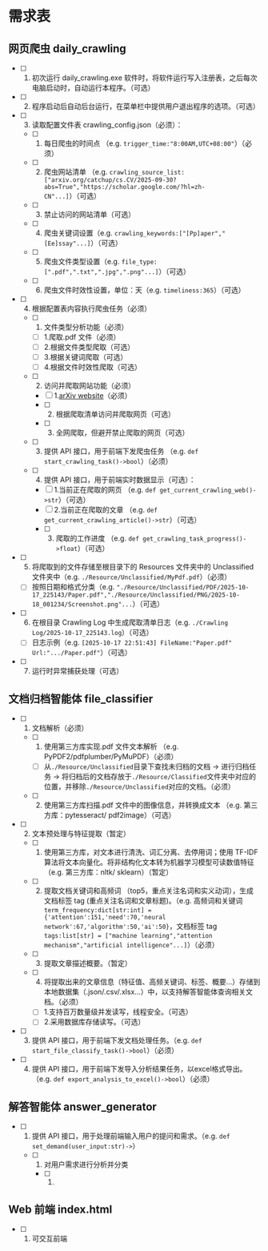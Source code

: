 # 需求表

## 网页爬虫 daily_crawling

- [ ] 1. 初次运行 daily_crawling.exe 软件时，将软件运行写入注册表，之后每次电脑启动时，自动运行本程序。（可选）
- [ ] 2. 程序启动后自动后台运行，在菜单栏中提供用户退出程序的选项。（可选）
- [ ] 3. 读取配置文件表 crawling_config.json（必须）：
  - [ ] 1. 每日爬虫的时间点 （e.g. `trigger_time:"8:00AM,UTC+08:00"`）（必须）
  - [ ] 2. 爬虫网站清单 （e.g. `crawling_source_list:["arxiv.org/catchup/cs.CV/2025-09-30?abs=True","https://scholar.google.com/?hl=zh-CN"...]`）（可选）
  - [ ] 3. 禁止访问的网站清单（可选）
  - [ ] 4. 爬虫关键词设置（e.g. `crawling_keywords:["[Pp]aper","[Ee]ssay"...]`）（可选）
  - [ ] 5. 爬虫文件类型设置（e.g. `file_type:[".pdf",".txt",".jpg",".png"...]`）（可选）
  - [ ] 6. 爬虫文件时效性设置，单位：天（e.g. `timeliness:365`）（可选）
- [ ] 4. 根据配置表内容执行爬虫任务（必须）
  - [ ] 1. 文件类型分析功能（必须）
    - [ ] 1.爬取.pdf 文件（必须）
    - [ ] 2.根据文件类型爬取（可选）
    - [ ] 3.根据关键词爬取（可选）
    - [ ] 4.根据文件时效性爬取（可选）
  - [ ] 2. 访问并爬取网站功能（必须）
    - [ ] 1.[arXiv website](https://arxiv.org/catchup/cs.CV/2025-09-30?abs=True)（必须）
    - [ ] 2. 根据爬取清单访问并爬取网页（可选）
    - [ ] 3. 全网爬取，但避开禁止爬取的网页（可选）
  - [ ] 3. 提供 API 接口，用于前端下发爬虫任务 （e.g. `def start_crawling_task()->bool`）（必须）
  - [ ] 4. 提供 API 接口，用于前端实时数据显示（可选）：
    - [ ] 1.当前正在爬取的网页 （e.g. `def get_current_crawling_web()->str`）（可选）
    - [ ] 2.当前正在爬取的文章 （e.g. `def get_current_crawling_article()->str`）（可选）
    - [ ] 3. 爬取的工作进度 （e.g. `def get_crawling_task_progress()->float`）（可选）
- [ ] 5. 将爬取到的文件存储至根目录下的 Resources 文件夹中的 Unclassified 文件夹中（e.g. `./Resource/Unclassified/MyPdf.pdf`）（必须）
  - [ ] 按照日期和格式分类（e.g. `"./Resource/Unclassified/PDF/2025-10-17_225143/Paper.pdf","./Resource/Unclassified/PNG/2025-10-18_001234/Screenshot.png"...`）（可选）
- [ ] 6. 在根目录 Crawling Log 中生成爬取清单日志（e.g. `./Crawling Log/2025-10-17_225143.log`）（可选）
  - [ ] 日志示例（e.g. `[2025-10-17 22:51:43] FileName:"Paper.pdf" Url:".../Paper.pdf"`）（可选）
- [ ] 7. 运行时异常捕获处理（可选）

## 文档归档智能体 file_classifier

- [ ] 1. 文档解析（必须）
  - [ ] 1. 使用第三方库实现.pdf 文件文本解析 （e.g. PyPDF2/pdfplumber/PyMuPDF）（必须）
    - [ ] 从`./Resource/Unclassified`目录下查找未归档的文档 -> 进行归档任务 -> 将归档后的文档存放于`./Resource/Classified`文件夹中对应的位置，并移除`./Resource/Unclassified`对应的文档。（必须）
  - [ ] 2. 使用第三方库扫描.pdf 文件中的图像信息，并转换成文本 （e.g. 第三方库：pytesseract/ pdf2image）（可选）
- [ ] 2. 文本预处理与特征提取（暂定）
  - [ ] 1. 使用第三方库，对文本进行清洗、词汇分离、去停用词；使用 TF-IDF 算法将文本向量化。将非结构化文本转为机器学习模型可读数值特征 （e.g. 第三方库：nltk/ sklearn）（暂定）
  - [ ] 2. 提取文档关键词和高频词 （top5，重点关注名词和实义动词），生成文档标签 tag (重点关注名词和文章标题)。（e.g. 高频词和关键词`term_frequency:dict[str:int] = {'attention':151,'need':70,'neural network':67,'algorithm':50,'ai':50}`，文档标签 tag `tags:list[str] = ["machine learning","attention mechanism","artificial intelligence"...]`）（必须）
  - [ ] 3. 提取文章描述概要。（暂定）
  - [ ] 4. 将提取出来的文章信息（特征值、高频关键词、标签、概要...）存储到本地数据集（.json/.csv/.xlsx...）中，以支持解答智能体查询相关文档。（必须）
    - [ ] 1.支持百万数量级并发读写，线程安全。（可选）
    - [ ] 2.采用数据库存储读写。（可选）
- [ ] 3. 提供 API 接口，用于前端下发文档处理任务。（e.g. `def start_file_classify_task()->bool`）（必须）
- [ ] 4. 提供 API 接口，用于前端下发导入分析结果任务，以excel格式导出。（e.g. `def export_analysis_to_excel()->bool`）（必须）

## 解答智能体 answer_generator

- [ ] 1. 提供 API 接口，用于处理前端输入用户的提问和需求。（e.g. `def set_demand(user_input:str)->`）
  - [ ] 1. 对用户需求进行分析并分类
    - [ ] 1. 

## Web 前端 index.html

- [ ] 1. 可交互前端

